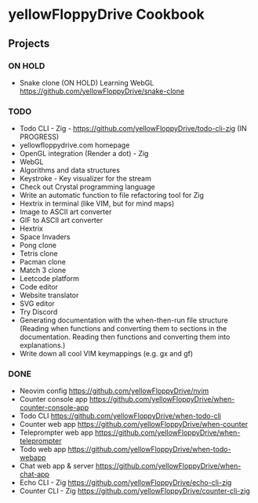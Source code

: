 # yellowFloppyDrive Cookbook

## Projects

### ON HOLD

- Snake clone (ON HOLD)
  Learning WebGL
  https://github.com/yellowFloppyDrive/snake-clone

### TODO

- Todo CLI - Zig - https://github.com/yellowFloppyDrive/todo-cli-zig
  (IN PROGRESS)
- yellowfloppydrive.com homepage
- OpenGL integration (Render a dot) - Zig
- WebGL
- Algorithms and data structures
- Keystroke - Key visualizer for the stream
- Check out Crystal programming language
- Write an automatic function to file refactoring tool for Zig
- Hextrix in terminal (like VIM, but for mind maps)
- Image to ASCII art converter
- GIF to ASCII art converter
- Hextrix
- Space Invaders
- Pong clone
- Tetris clone
- Pacman clone
- Match 3 clone
- Leetcode platform
- Code editor
- Website translator
- SVG editor
- Try Discord
- Generating documentation with the when-then-run file structure (Reading when
  functions and converting them to sections in the documentation. Reading then
  functions and converting them into explanations.)
- Write down all cool VIM keymappings (e.g. gx and gf)

### DONE

- Neovim config
  https://github.com/yellowFloppyDrive/nvim
- Counter console app
  https://github.com/yellowFloppyDrive/when-counter-console-app
- Todo CLI
  https://github.com/yellowFloppyDrive/when-todo-cli
- Counter web app
  https://github.com/yellowFloppyDrive/when-counter
- Teleprompter web app
  https://github.com/yellowFloppyDrive/when-teleprompter
- Todo web app
  https://github.com/yellowFloppyDrive/when-todo-webapp
- Chat web app & server
  https://github.com/yellowFloppyDrive/when-chat-app
- Echo CLI - Zig
  https://github.com/yellowFloppyDrive/echo-cli-zig
- Counter CLI - Zig
  https://github.com/yellowFloppyDrive/counter-cli-zig
